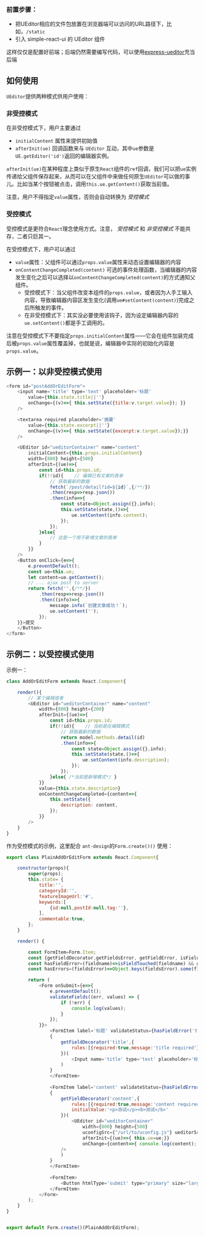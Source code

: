 
### 前置步骤：

* 把UEditor相应的文件包放置在浏览器端可以访问的URL路径下，比如，`/static`
* 引入 simple-react-ui 的 UEditor 组件

这样仅仅是配置好前端；后端仍然需要编写代码，可以使用[express-ueditor](https://www.npmjs.com/package/express-ueditor)充当后端

## 如何使用

`UEditor`提供两种模式供用户使用：

### 非受控模式

在非受控模式下，用户主要通过
* `initialContent` 属性来提供初始值
* `afterInit(ue)` 回调函数来与 `UEditor` 互动，其中`ue`参数是`UE.getEditor('id')`返回的编辑器实例。

`afterInit(ue)`在某种程度上类似于原生`React`组件的`ref`回调，我们可以把`ue`实例传递给父组件保存起来，从而可以在父组件中来做任何原生`UEditor`可以做的事儿。比如当某个按钮被点击，调用`this.ue.getContent()`获取当前值。

注意，用户不得指定`value`属性，否则会自动转换为 *受控模式*

### 受控模式

受控模式是更符合`React`理念使用方式。注意， *受控模式* 和 *非受控模式* 不能共存，二者只巨其一。

在受控模式下，用户可以通过
* `value`属性：父组件可以通过`props.value`属性来动态设置编辑器的内容
* `onContentChangeCompleted(content)` 可选的事件处理函数，当编辑器的内容发生变化之后可以选择以`onContentChangeCompleted(content)`的方式通知父组件。
    * 受控模式下：当父组件改变本组件的`props.value`，或者因为人手工输入内容，导致编辑器内容区发生变化(调用`ue#setContent(content)`)完成之后所触发的事件。
    * 在非受控模式下：其实没必要使用该钩子，因为设定编辑器内容的`ue.setContent()`都是手工调用的。

注意在受控模式下不要指定`props.initialContent`属性——它会在组件加装完成后被`props.value`属性覆盖掉，也就是说，编辑器中实际的初始化内容是`props.value`。

## 示例一：以非受控模式使用

```js
<form id="postAddOrEditForm">
    <input name='title' type='text' placeholder='标题' 
        value={this.state.title||''} 
        onChange={(v)=>{ this.setState({title:v.target.value}); }}
    />

    <textarea required placeholder='摘要' 
        value={this.state.excerpt||''} 
        onChange={(v)=>{ this.setState({excerpt:v.target.value});}} 
    />

    <UEditor id="ueditorContainer" name="content" 
        initialContent={this.props.initialContent} 
        width={800} height={500} 
        afterInit={(ue)=>{
            const id=this.props.id;
            if(!!id){    // 编辑已有文章的表单
                // 获取最新的数据
                fetch(`/post/detail?id=${id}`,{/**/})
                .then(resp=>resp.json())
                .then(info=>{
                    const state=Object.assign({},info);
                    this.setState(state,()=>{
                        ue.setContent(info.content);
                    });
                });
            }else{ 
                // 这是一个用于新增文章的表单
            }
        }} 
    /> 
    <Button onClick={e=>{
        e.preventDefault();
        const ue=this.ue;
        let content=ue.getContent();
        // ... ajax post to server
        return fetch('',{/**/})
            .then(resp=>resp.json())
            .then((info)=>{
                message.info(`创建文章成功！`);
                ue.setContent('');
            });
    }}>提交
    </Button>
</form>
```

## 示例二：以受控模式使用

示例一：
```javascript
class AddOrEditForm extends React.Component{

    render(){
        // 某个编辑或者
        <UEditor id="ueditorContainer" name="content" 
            width={800} height={200}
            afterInit={(ue)=>{
                const id=this.props.id;
                if(!!id){    // 当前是在编辑模式
                    // 获取最新的数据
                    return model.methods.detail(id)
                    .then(info=>{
                        const state=Object.assign({},info);
                        this.setState(state,()=>{
                            ue.setContent(info.description);
                        });
                    });
                }else{ /*当前是新增模式*/ }
            }} 
            value={this.state.description}
            onContentChangeCompleted={content=>{
                this.setState({
                    description: content,
                });
            }}
        /> 
    }
}

```

作为受控模式的示例，这里配合 `ant-design`的`Form.create()()` 使用：
```javascript
export class PlainAddOrEditForm extends React.Component{

    constructor(props){
        super(props);
        this.state= {
            title:'',
            categoryId:'',
            featureImageUrl:'#',
            keywords:[
                {id:null,postId:null,tag:''},
            ],
            commentable:true,
        };
    }

    render() {

        const FormItem=Form.Item;
        const {getFieldDecorator,getFieldsError, getFieldError, isFieldTouched,validateFields}=this.props.form;
        const hasFieldError=(fieldname)=>isFieldTouched(fieldname) && getFieldError(fieldname);
        const hasErrors=(fieldsError)=>Object.keys(fieldsError).some(field => fieldsError[field]);

        return (
            <Form onSubmit={e=>{
                e.preventDefault();
                validateFields((err, values) => {
                    if (!err) {
                        console.log(values);
                    }
                });
            }}>
                <FormItem label='标题' validateStatus={hasFieldError('title')} help={hasFieldError('title')||''} >
                {
                    getFieldDecorator('title',{
                        rules:[{required:true,message:'title required'}],
                    })(
                        <Input name='title' type='text' placeholder='标题'/>
                    )
                }
                </FormItem>
            
                <FormItem label='content' validateStatus={hasFieldError('content')} help={hasFieldError('content')||''} >
                {
                    getFieldDecorator('content',{
                        rules:[{required:true,message:'content required'}],
                        initialValue:'<p>测试</p><b>测试</b>'
                    })(
                        <UEditor id="ueditorContainer" 
                            width={800} height={500} 
                            uconfigSrc={"/url/to/uconfig.js"} ueditorSrc={"/url/to/ueditor.js"}
                            afterInit={(ue)=>{ this.ue=ue;}} 
                            onChange={content=>{ console.log(content); }}
                    /> 
                    )
                }
                </FormItem>
  
                <FormItem>
                    <Button htmlType='submit' type="primary" size="large" disabled={hasErrors(getFieldsError())}>Submit</Button>
                </FormItem>
            </Form>
        );
    }
}


export default Form.create()(PlainAddOrEditForm);
```
